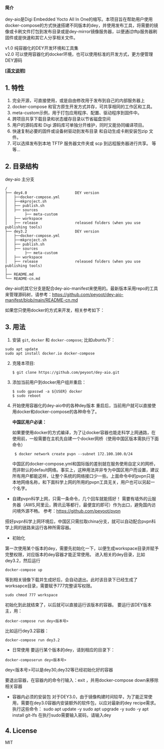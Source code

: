 #### 简介
dey-aio是Digi Embedded Yocto All In One的缩写。本项目旨在帮助用户使用docker-compose的方式快速搭建不同版本的dey，并使用发布工具，将需要的镜像或卡刷文件打包到发布目录或是dey-mirror镜像服务器，以便通过tftp服务器刷固件或是快速和其它人分享相关文件。

v1.0  纯容器化的DEY开发环境和工具集   
v2.0  可以使用容器化的docker环境，也可以使用标准的开发方式，更方便管理DEY源码

**[[英文说明]](README.md)**

## 1. 特性
1. 完全开源，可直接使用，或是自由修改用于发布到自己的内部服务器上
2. docker-compose 和官方原生开发方式并存，可共享相同的工作区和工具。
3. meta-custom示例，用于打包应用程序、配置、驱动程序到固件中。
4. 跨项目共享下载目录和状态缓存目录以节省磁盘空间
5. 用户的源码库和 Digi 源码库可单独分开维护，同时又能协同编译项目。
6. 快速复制必要的固件或设备树驱动到发布目录 和自动生成卡刷安装包zip 文件。
7. 可以选择发布到本地 TFTP 服务器文件夹或 scp 到远程服务器进行共享。
等等...
## 2.  目录结构
dey-aio 主分支
```
/
├── dey4.0                      DEY version
│   ├──docker-compose.yml
│   ├──mkproject.sh
│   ├── publish.sh
│   ├── sources
│        ├── meta-custom
│   ├── workspace
│   ├── release                 released folders (when you use publishing tools)
├── dey3.2                      DEY version
│   ├──docker-compose.yml
│   ├──mkproject.sh
│   ├── publish.sh
│   ├── sources
│        ├── meta-custom
│   ├── workspace
│   ├── release                 released folders (when you use publishing tools)
|
├── README.md
└── README-cn.md

```
dey-aio的其它分支是配合dey-aio-manifest来使用的。最新版本采用repo的工具来管理源码树，请参考：https://github.com/peyoot/dey-aio-manifest/blob/main/README-cn.md

如果您只使用docker的方式来开发，相关参考如下：

## 3. 用法
1. 安装 `git`, `docker` 和 `docker-compose`;
比如ubuntu下：
```shell
sudo apt update
sudo apt install docker.io docker-compose
```
2. 克隆本项目:
    ```
    $ git clone https://github.com/peyoot/dey-aio.git
    ```
3. 添加当前用户到docker用户组并重启：
    ```
    $ sudo gpasswd -a ${USER} docker
    $ sudo reboot
    ```
4. 开始使用容器化的dey-aio中的各种dey版本
   重启后，当前用户就可以直接使用docker和docker-compose的各种命令了。

   **中国区用户必读：**

   如果要使用docker的方式编译，为了让docker容器也能走科学上网通路，在使用前，一般需要在主机先自建一个docker网桥（使用中国区版本需执行下面命令）
   ```
    $ docker network create pvpn --subnet 172.100.100.0/24
   ```
   中国区的docker-compose.yml和国际版的差别就在服务使用自定义的网桥，而非默认的default网络。事实上，这种用法并非专为中国区用户而设置，建议所有用户都能这样，让整个系统的网络接口少一些。上面命令中的pvpn只是本地网络名称，和下面科学上网的所用的pvpn工具无关，用户也可以另起一个名字。

  * 自建pvpn科学上网，只需一条命令，几个回车就能搭好！
    需要有墙外的云服务器（AWS,阿里云，腾讯云等都行，最便宜的即可）作为出口，避免国内访问境外源不畅。
    参考：https://github.com/peyoot/pvpn

  搭好pvpn科学上网环境后，中国区只需拉取china分支，就可以自动配合pvpn科学上网的链路来运行各种所需容器。
   
  * 初始化
  
  
  第一次使用某个版本的dey，需要先初始化一下，以便生成workspace目录并赋予完整权限，对应版本的dey容器才能正常使用。
  进入相关的dey目录，比如dey3.2，然后运行
  ```
docker-compose up
```
等到相关镜像下载并生成好后，会自动退出。此时该目录下已经生成了worksapce目录，需要赋予777完整读写权限。

```
sudo chmod 777 workspace
```
初始化到此就结束了，以后就可以直接运行该版本的容器。
要运行该DEY版本主，用：

```
docker-compose run dey<版本号>
```
比如运行dey3.2容器：

```
docker-compose run dey3.2
```
  * 日常使用
要运行某个版本的dey，请到相应的目录下：

```
docker-composerun dey<版本号>
```
dey<版本号>可以是dey30,dey32等已经初始化好的容器

要退出容器，在容器内的命令行输入：exit ，并用docker-compose down来移除相关容器

   * 容器内必须的安装包
对于DEY3.0，由于镜像构建时间较早，为了能正常使用，需要在dey3.0容器内安装额外的软件包，以应对最新的dey recipe需求。
执行这些命令：
sudo apt update -y
sudo apt upgrade -y
sudo -y apt install git-lfs
在执行sudo需要输入密码，请输入dey



## 4. License
MIT
